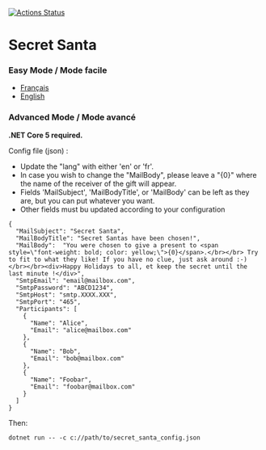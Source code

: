 [![Actions Status](https://github.com/ludwigdn/secret-santa/workflows/.NET%20Core/badge.svg)](https://github.com/ludwigdn/secret-santa/actions)

# Secret Santa

### Easy Mode / Mode facile

- [Français](https://github.com/ludwigdn/secret-santa/blob/main/README/fr.md)
- [English](https://github.com/ludwigdn/secret-santa/blob/main/README/en.md)

### Advanced Mode / Mode avancé

**.NET Core 5 required.**

Config file (json) :

- Update the "lang" with either 'en' or 'fr'.
- In case you wish to change the "MailBody", please leave a "{0}" where the name of the receiver of the gift will appear.
- Fields 'MailSubject', 'MailBodyTitle', or 'MailBody' can be left as they are, but you can put whatever you want.
- Other fields must bu updated according to your configuration

```
{
  "MailSubject": "Secret Santa",
  "MailBodyTitle": "Secret Santas have been chosen!",
  "MailBody":  "You were chosen to give a present to <span style=\"font-weight: bold; color: yellow;\">{0}</span>.</br></br> Try to fit to what they like! If you have no clue, just ask around :-)</br></br><div>Happy Holidays to all, et keep the secret until the last minute !</div>",
  "SmtpEmail": "email@mailbox.com",
  "SmtpPassword": "ABCD1234",
  "SmtpHost": "smtp.XXXX.XXX",
  "SmtpPort": "465",
  "Participants": [
    {
      "Name": "Alice",
      "Email": "alice@mailbox.com"
    },
    {
      "Name": "Bob",
      "Email": "bob@mailbox.com"
    },
    {
      "Name": "Foobar",
      "Email": "foobar@mailbox.com"
    }
  ]
}
```

Then:

```
dotnet run -- -c c://path/to/secret_santa_config.json
```